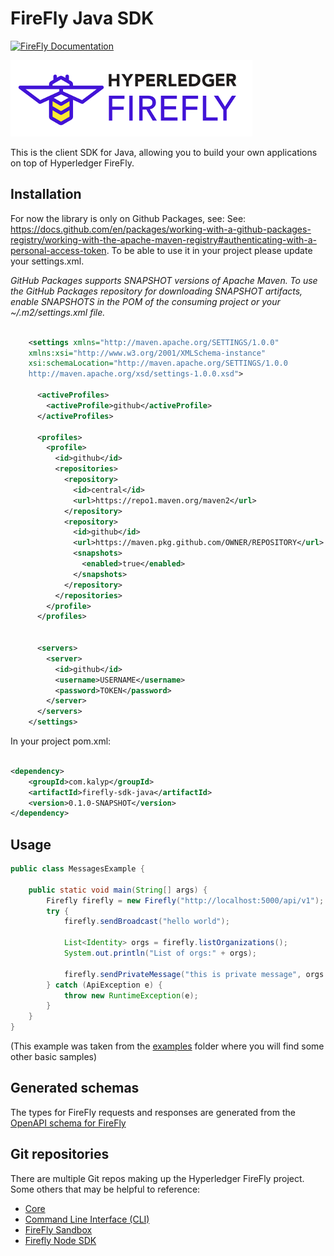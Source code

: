 # FireFly Java SDK

[![FireFly Documentation](https://img.shields.io/static/v1?label=FireFly&message=documentation&color=informational)](https://hyperledger.github.io/firefly//)

![Hyperledger FireFly](./images/hyperledger_firefly_logo.png)

This is the client SDK for Java, allowing you to build your own applications on top of Hyperledger FireFly.

## Installation

For now the library is only on Github Packages, see: See: https://docs.github.com/en/packages/working-with-a-github-packages-registry/working-with-the-apache-maven-registry#authenticating-with-a-personal-access-token.
To be able to use it in your project please update your settings.xml.

_GitHub Packages supports SNAPSHOT versions of Apache Maven. To use the GitHub Packages repository for downloading 
SNAPSHOT artifacts, enable SNAPSHOTS in the POM of the consuming project or your ~/.m2/settings.xml file._


```xml

    <settings xmlns="http://maven.apache.org/SETTINGS/1.0.0"
    xmlns:xsi="http://www.w3.org/2001/XMLSchema-instance"
    xsi:schemaLocation="http://maven.apache.org/SETTINGS/1.0.0
    http://maven.apache.org/xsd/settings-1.0.0.xsd">
    
      <activeProfiles>
        <activeProfile>github</activeProfile>
      </activeProfiles>
    
      <profiles>
        <profile>
          <id>github</id>
          <repositories>
            <repository>
              <id>central</id>
              <url>https://repo1.maven.org/maven2</url>
            </repository>
            <repository>
              <id>github</id>
              <url>https://maven.pkg.github.com/OWNER/REPOSITORY</url>
              <snapshots>
                <enabled>true</enabled>
              </snapshots>
            </repository>
          </repositories>
        </profile>
      </profiles>
        
        
      <servers>
        <server>
          <id>github</id>
          <username>USERNAME</username>
          <password>TOKEN</password>
        </server>
      </servers>
    </settings>
```

In your project pom.xml: 

```xml

<dependency>
    <groupId>com.kalyp</groupId>
    <artifactId>firefly-sdk-java</artifactId>
    <version>0.1.0-SNAPSHOT</version>
</dependency>

```


## Usage

```java
public class MessagesExample {

    public static void main(String[] args) {
        Firefly firefly = new Firefly("http://localhost:5000/api/v1");
        try {
            firefly.sendBroadcast("hello world");

            List<Identity> orgs = firefly.listOrganizations();
            System.out.println("List of orgs:" + orgs);

            firefly.sendPrivateMessage("this is private message", orgs.get(0).getDid());
        } catch (ApiException e) {
            throw new RuntimeException(e);
        }
    }
}
```

(This example was taken from the [examples](src/main/java/com/kalyp/examples) folder where you will find some other basic samples)

## Generated schemas

The types for FireFly requests and responses are generated from the [OpenAPI schema for FireFly](https://hyperledger.github.io/firefly/swagger/swagger.html)

## Git repositories

There are multiple Git repos making up the Hyperledger FireFly project. Some others
that may be helpful to reference:

- [Core](https://github.com/hyperledger/firefly)
- [Command Line Interface (CLI)](https://github.com/hyperledger/firefly-cli)
- [FireFly Sandbox](https://github.com/hyperledger/firefly-sandbox)
- [Firefly Node SDK](https://github.com/hyperledger/firefly-sdk-nodejs/tree/main/lib)